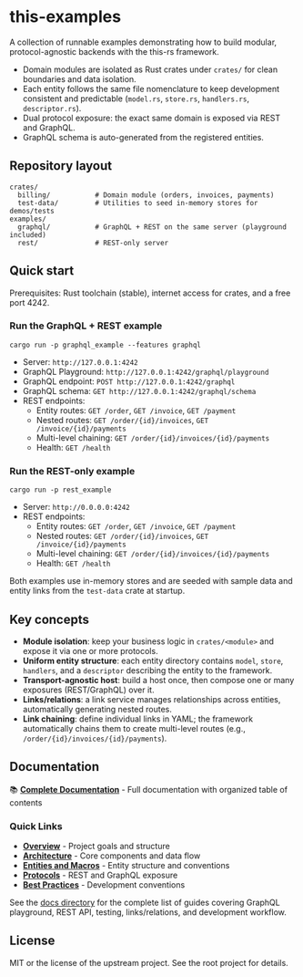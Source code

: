 # this-examples

A collection of runnable examples demonstrating how to build modular, protocol-agnostic backends with the this-rs framework.

- Domain modules are isolated as Rust crates under `crates/` for clean boundaries and data isolation.
- Each entity follows the same file nomenclature to keep development consistent and predictable (`model.rs`, `store.rs`, `handlers.rs`, `descriptor.rs`).
- Dual protocol exposure: the exact same domain is exposed via REST and GraphQL.
- GraphQL schema is auto-generated from the registered entities.

## Repository layout

```
crates/
  billing/           # Domain module (orders, invoices, payments)
  test-data/         # Utilities to seed in-memory stores for demos/tests
examples/
  graphql/           # GraphQL + REST on the same server (playground included)
  rest/              # REST-only server
```

## Quick start

Prerequisites: Rust toolchain (stable), internet access for crates, and a free port 4242.

### Run the GraphQL + REST example

```
cargo run -p graphql_example --features graphql
```

- Server: `http://127.0.0.1:4242`
- GraphQL Playground: `http://127.0.0.1:4242/graphql/playground`
- GraphQL endpoint: `POST http://127.0.0.1:4242/graphql`
- GraphQL schema: `GET http://127.0.0.1:4242/graphql/schema`
- REST endpoints:
  - Entity routes: `GET /order`, `GET /invoice`, `GET /payment`
  - Nested routes: `GET /order/{id}/invoices`, `GET /invoice/{id}/payments`
  - Multi-level chaining: `GET /order/{id}/invoices/{id}/payments`
  - Health: `GET /health`

### Run the REST-only example

```
cargo run -p rest_example
```

- Server: `http://0.0.0.0:4242`
- REST endpoints:
  - Entity routes: `GET /order`, `GET /invoice`, `GET /payment`
  - Nested routes: `GET /order/{id}/invoices`, `GET /invoice/{id}/payments`
  - Multi-level chaining: `GET /order/{id}/invoices/{id}/payments`
  - Health: `GET /health`

Both examples use in-memory stores and are seeded with sample data and entity links from the `test-data` crate at startup.

## Key concepts

- **Module isolation**: keep your business logic in `crates/<module>` and expose it via one or more protocols.
- **Uniform entity structure**: each entity directory contains `model`, `store`, `handlers`, and a `descriptor` describing the entity to the framework.
- **Transport-agnostic host**: build a host once, then compose one or many exposures (REST/GraphQL) over it.
- **Links/relations**: a link service manages relationships across entities, automatically generating nested routes.
- **Link chaining**: define individual links in YAML; the framework automatically chains them to create multi-level routes (e.g., `/order/{id}/invoices/{id}/payments`).

## Documentation

📚 **[Complete Documentation](docs/README.md)** - Full documentation with organized table of contents

### Quick Links

- **[Overview](docs/overview.md)** - Project goals and structure
- **[Architecture](docs/architecture.md)** - Core components and data flow
- **[Entities and Macros](docs/entities-and-macros.md)** - Entity structure and conventions
- **[Protocols](docs/protocols.md)** - REST and GraphQL exposure
- **[Best Practices](docs/best-practices.md)** - Development conventions

See the [docs directory](docs/) for the complete list of guides covering GraphQL playground, REST API, testing, links/relations, and development workflow.

## License

MIT or the license of the upstream project. See the root project for details.
